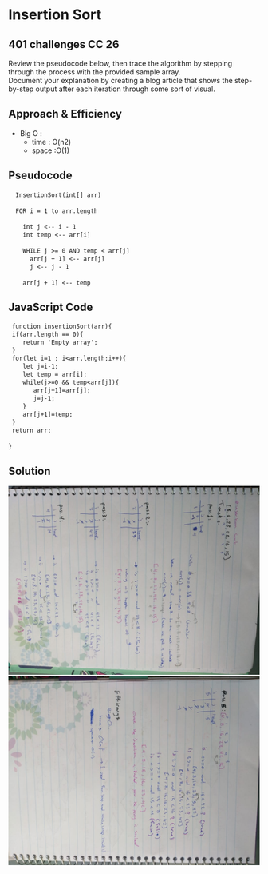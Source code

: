 # Insertion Sort  


## 401 challenges CC 26 
  Review the pseudocode below, then trace the algorithm by stepping through the process with the provided sample array.  
  Document your explanation by creating a blog article that shows the step-by-step output after each iteration through some sort of visual.  



## Approach & Efficiency
- Big O :
   - time : O(n2)
   - space :O(1)


## Pseudocode
  ```
    InsertionSort(int[] arr)
  
    FOR i = 1 to arr.length
    
      int j <-- i - 1
      int temp <-- arr[i]
      
      WHILE j >= 0 AND temp < arr[j]
        arr[j + 1] <-- arr[j]
        j <-- j - 1
        
      arr[j + 1] <-- temp
  ```

## JavaScript Code  

  ``` 
   function insertionSort(arr){
   if(arr.length == 0){
      return 'Empty array';
   }
   for(let i=1 ; i<arr.length;i++){
      let j=i-1;
      let temp = arr[i];
      while(j>=0 && temp<arr[j]){
         arr[j+1]=arr[j];
         j=j-1;
      }
      arr[j+1]=temp;
   }
   return arr;

} 
  ```

## Solution
![insertioSort1](../../assets/sort1.jpeg)
![insertioSort2](../../assets/sort2.jpeg)

